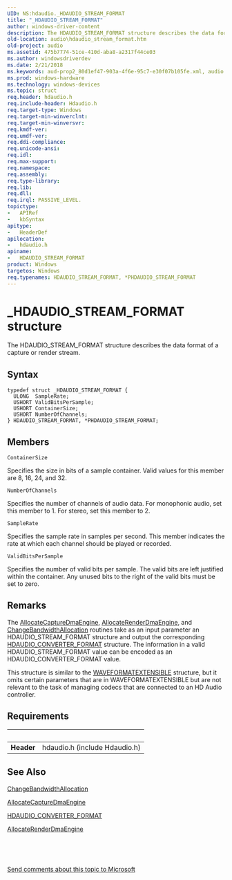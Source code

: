 ```yaml
---
UID: NS:hdaudio._HDAUDIO_STREAM_FORMAT
title: "_HDAUDIO_STREAM_FORMAT"
author: windows-driver-content
description: The HDAUDIO_STREAM_FORMAT structure describes the data format of a capture or render stream.
old-location: audio\hdaudio_stream_format.htm
old-project: audio
ms.assetid: 475b7774-51ce-410d-aba8-a2317f44ce03
ms.author: windowsdriverdev
ms.date: 2/21/2018
ms.keywords: aud-prop2_80d1ef47-903a-4f6e-95c7-e30f07b105fe.xml, audio.hdaudio_stream_format, PHDAUDIO_STREAM_FORMAT structure pointer [Audio Devices], hdaudio/PHDAUDIO_STREAM_FORMAT, hdaudio/HDAUDIO_STREAM_FORMAT, *PHDAUDIO_STREAM_FORMAT, HDAUDIO_STREAM_FORMAT, PHDAUDIO_STREAM_FORMAT, HDAUDIO_STREAM_FORMAT structure [Audio Devices], _HDAUDIO_STREAM_FORMAT
ms.prod: windows-hardware
ms.technology: windows-devices
ms.topic: struct
req.header: hdaudio.h
req.include-header: Hdaudio.h
req.target-type: Windows
req.target-min-winverclnt: 
req.target-min-winversvr: 
req.kmdf-ver: 
req.umdf-ver: 
req.ddi-compliance: 
req.unicode-ansi: 
req.idl: 
req.max-support: 
req.namespace: 
req.assembly: 
req.type-library: 
req.lib: 
req.dll: 
req.irql: PASSIVE_LEVEL.
topictype:
-	APIRef
-	kbSyntax
apitype:
-	HeaderDef
apilocation:
-	hdaudio.h
apiname:
-	HDAUDIO_STREAM_FORMAT
product: Windows
targetos: Windows
req.typenames: HDAUDIO_STREAM_FORMAT, *PHDAUDIO_STREAM_FORMAT
---
```


# _HDAUDIO_STREAM_FORMAT structure
The HDAUDIO_STREAM_FORMAT structure describes the data format of a capture or render stream.

## Syntax
````
typedef struct _HDAUDIO_STREAM_FORMAT {
  ULONG  SampleRate;
  USHORT ValidBitsPerSample;
  USHORT ContainerSize;
  USHORT NumberOfChannels;
} HDAUDIO_STREAM_FORMAT, *PHDAUDIO_STREAM_FORMAT;
````

## Members


`ContainerSize`

Specifies the size in bits of a sample container. Valid values for this member are 8, 16, 24, and 32.

`NumberOfChannels`

Specifies the number of channels of audio data. For monophonic audio, set this member to 1. For stereo, set this member to 2.

`SampleRate`

Specifies the sample rate in samples per second. This member indicates the rate at which each channel should be played or recorded.

`ValidBitsPerSample`

Specifies the number of valid bits per sample. The valid bits are left justified within the container. Any unused bits to the right of the valid bits must be set to zero.

## Remarks
The <a href="..\hdaudio\nc-hdaudio-pallocate_capture_dma_engine.md">AllocateCaptureDmaEngine</a>, <a href="..\hdaudio\nc-hdaudio-pallocate_render_dma_engine.md">AllocateRenderDmaEngine</a>, and <a href="..\hdaudio\nc-hdaudio-pchange_bandwidth_allocation.md">ChangeBandwidthAllocation</a> routines take as an input parameter an HDAUDIO_STREAM_FORMAT structure and output the corresponding <a href="..\hdaudio\ns-hdaudio-_hdaudio_converter_format.md">HDAUDIO_CONVERTER_FORMAT</a> structure. The information in a valid HDAUDIO_STREAM_FORMAT value can be encoded as an HDAUDIO_CONVERTER_FORMAT value.

This structure is similar to the <a href="..\ksmedia\ns-ksmedia-waveformatextensible.md">WAVEFORMATEXTENSIBLE</a> structure, but it omits certain parameters that are in WAVEFORMATEXTENSIBLE but are not relevant to the task of managing codecs that are connected to an HD Audio controller.

## Requirements
| &nbsp; | &nbsp; |
| ---- |:---- |
| **Header** | hdaudio.h (include Hdaudio.h) |

## See Also

<a href="..\hdaudio\nc-hdaudio-pchange_bandwidth_allocation.md">ChangeBandwidthAllocation</a>



<a href="..\hdaudio\nc-hdaudio-pallocate_capture_dma_engine.md">AllocateCaptureDmaEngine</a>



<a href="..\hdaudio\ns-hdaudio-_hdaudio_converter_format.md">HDAUDIO_CONVERTER_FORMAT</a>



<a href="..\hdaudio\nc-hdaudio-pallocate_render_dma_engine.md">AllocateRenderDmaEngine</a>



 

 

<a href="mailto:wsddocfb@microsoft.com?subject=Documentation%20feedback [audio\audio]:%20HDAUDIO_STREAM_FORMAT structure%20 RELEASE:%20(2/21/2018)&amp;body=%0A%0APRIVACY STATEMENT%0A%0AWe use your feedback to improve the documentation. We don't use your email address for any other purpose, and we'll remove your email address from our system after the issue that you're reporting is fixed. While we're working to fix this issue, we might send you an email message to ask for more info. Later, we might also send you an email message to let you know that we've addressed your feedback.%0A%0AFor more info about Microsoft's privacy policy, see http://privacy.microsoft.com/en-us/default.aspx." title="Send comments about this topic to Microsoft">Send comments about this topic to Microsoft</a>